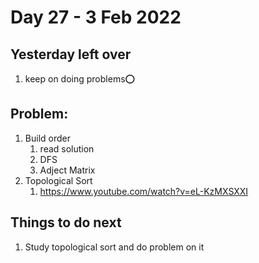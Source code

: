 # Day 27 - 3 Feb 2022

## Yesterday left over
1. keep on doing problems⭕

## Problem:
1. Build order
   1. read solution
   2. DFS
   3. Adject Matrix
2. Topological Sort
   1. https://www.youtube.com/watch?v=eL-KzMXSXXI

## Things to do next
1. Study topological sort and do problem on it

